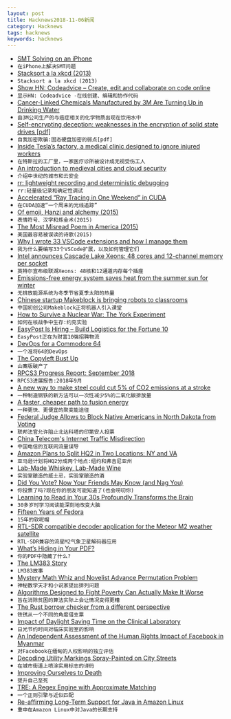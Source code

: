 ```yaml
---
layout: post
title: Hacknews2018-11-06新闻
category: Hacknews
tags: hacknews
keywords: hacknews
---
```




- [SMT Solving on an iPhone](https://homes.cs.washington.edu/~bornholt/post/z3-iphone.html)
- `在iPhone上解决SMT问题`
- [Stacksort a la xkcd (2013)](http://gkoberger.github.io/stacksort/)
- `Stacksort a la xkcd (2013)`
- [Show HN: Codeadvice – Create, edit and collaborate on code online](https://www.codeadvice.io/)
- `显示HN: Codeadvice -在线创建、编辑和协作代码`
- [Cancer-Linked Chemicals Manufactured by 3M Are Turning Up in Drinking Water](https://www.bloomberg.com/graphics/2018-3M-groundwater-pollution-problem/)
- `由3M公司生产的与癌症相关的化学物质出现在饮用水中`
- [Self-encrypting deception: weaknesses in the encryption of solid state drives [pdf]](https://www.zdnet.com/article/flaws-in-self-encrypting-ssds-let-attackers-bypass-disk-encryption/)
- `自我加密欺骗:固态硬盘加密的弱点[pdf]`
- [Inside Tesla’s factory, a medical clinic designed to ignore injured workers](https://www.revealnews.org/article/inside-teslas-factory-a-medical-clinic-designed-to-ignore-injured-workers/)
- `在特斯拉的工厂里，一家医疗诊所被设计成无视受伤工人`
- [An introduction to medieval cities and cloud security](https://arcentry.com/blog/an-introduction-to-medieval-cities-and-cloud-security/)
- `介绍中世纪的城市和云安全`
- [rr: lightweight recording and deterministic debugging](http://rr-project.org/)
- `rr:轻量级记录和确定性调试`
- [Accelerated “Ray Tracing in One Weekend” in CUDA](https://devblogs.nvidia.com/accelerated-ray-tracing-cuda/)
- `在CUDA加速“一个周末的光线追踪”`
- [Of emoji, Hanzi and alchemy (2015)](https://jealousmarkup.xyz/texts/of-emoji-hanzi-and-alchemy/)
- `表情符号、汉字和炼金术(2015)`
- [The Most Misread Poem in America (2015)](https://www.theparisreview.org/blog/2015/09/11/the-most-misread-poem-in-america/)
- `美国最容易被误读的诗歌(2015)`
- [Why I wrote 33 VSCode extensions and how I manage them](https://medium.com/@fabiospampinato/why-i-wrote-33-vscode-extensions-and-how-i-manage-them-cb61df05e154)
- `我为什么要编写33个VSCode扩展，以及如何管理它们`
- [Intel announces Cascade Lake Xeons: 48 cores and 12-channel memory per socket](https://arstechnica.com/gadgets/2018/11/intel-announces-cascade-lake-xeons-48-cores-and-12-channel-memory-per-socket/)
- `英特尔宣布级联湖Xeons: 48核和12通道内存每个插座`
- [Emissions-free energy system saves heat from the summer sun for winter](https://www.chalmers.se/en/departments/chem/news/Pages/Emissions-free-energy-system-saves-heat-from-the-summer-sun-for-winter-.aspx)
- `无排放能源系统为冬季节省夏季太阳的热量`
- [Chinese startup Makeblock is bringing robots to classrooms](https://www.fastcompany.com/90242046/chinese-startup-makeblock-robots-are-invading-classrooms)
- `中国初创公司Makeblock正将机器人引入课堂`
- [How to Survive a Nuclear War: The York Experiment](https://www.historytoday.com/taras-young/how-survive-nuclear-war-york-experiment)
- `如何在核战争中生存:约克实验`
- [EasyPost Is Hiring – Build Logistics for the Fortune 10](https://www.easypost.com/jobs)
- `EasyPost正在为财富10强招聘物流`
- [DevOps for a Commodore 64](https://operation8bit.wordpress.com/2018/10/29/devops-for-a-commodore-64/)
- `一个准将64的DevOps`
- [The Copyleft Bust Up](https://writing.kemitchell.com/2018/11/04/Copyleft-Bust-Up.html)
- `山寨版破产了`
- [RPCS3 Progress Report: September 2018](https://rpcs3.net/blog/2018/11/04/progress-report-september-2018/)
- `RPCS3进展报告:2018年9月`
- [A new way to make steel could cut 5% of CO2 emissions at a stroke](https://www.technologyreview.com/s/611961/this-mit-spinout-could-finally-clean-up-steel-one-of-the-globes-biggest-climate-polluters/)
- `一种制造钢铁的新方法可以一次性减少5%的二氧化碳排放量`
- [A faster, cheaper path to fusion energy](https://phys.org/news/2018-11-faster-cheaper-path-fusion-energy.html)
- `一种更快、更便宜的聚变能途径`
- [Federal Judge Allows to Block Native Americans in North Dakota from Voting](https://slate.com/news-and-politics/2018/11/federal-judge-lets-north-dakota-republicans-block-native-americans-from-voting.html)
- `联邦法官允许阻止北达科塔的印第安人投票`
- [China Telecom&#39;s Internet Traffic Misdirection](https://internetintel.oracle.com/blog-single.html?id=China&#43;Telecom%27s&#43;Internet&#43;Traffic&#43;Misdirection)
- `中国电信的互联网流量误导`
- [Amazon Plans to Split HQ2 in Two Locations: NY and VA](https://www.nytimes.com/2018/11/05/technology/amazon-second-headquarters-split.html)
- `亚马逊计划将HQ2分成两个地点:纽约和弗吉尼亚州`
- [Lab-Made Whiskey, Lab-Made Wine](http://blogs.sciencemag.org/pipeline/archives/2018/10/31/lab-made-whiskey-lab-made-wine)
- `实验室酿造的威士忌，实验室酿造的酒`
- [Did You Vote? Now Your Friends May Know (and Nag You)](https://www.nytimes.com/2018/11/04/us/politics/apps-public-voting-record.html)
- `你投票了吗?现在你的朋友可能知道了(也会唠叨你)`
- [Learning to Read in Your 30s Profoundly Transforms the Brain](http://maxplanck.nautil.us/article/338/learning-to-read-in-your-30s-profoundly-transforms-the-brain)
- `30多岁时学习阅读能深刻地改变大脑`
- [Fifteen Years of Fedora](https://fedoramagazine.org/celebrate-fifteen-years-fedora/)
- `15年的软呢帽`
- [RTL-SDR compatible decoder application for the Meteor M2 weather satellite](https://www.rtl-sdr.com/a-complete-linux-based-receiver-and-decoder-application-for-meteor-m2/)
- `RTL-SDR兼容的流星M2气象卫星解码器应用`
- [What’s Hiding in Your PDF?](https://pspdfkit.com/blog/2018/whats-hiding-in-your-pdf/)
- `你的PDF中隐藏了什么?`
- [The LM383 Story](http://www.idea2ic.com/LM383/index.html)
- `LM383故事`
- [Mystery Math Whiz and Novelist Advance Permutation Problem](https://www.quantamagazine.org/sci-fi-writer-greg-egan-and-anonymous-math-whiz-advance-permutation-problem-20181105/)
- `神秘数学天才和小说家提出排列问题`
- [Algorithms Designed to Fight Poverty Can Actually Make It Worse](https://www.scientificamerican.com/article/algorithms-designed-to-fight-poverty-can-actually-make-it-worse/)
- `旨在消除贫困的算法实际上会让情况变得更糟`
- [The Rust borrow checker from a different perspective](https://blog.systems.ethz.ch/blog/2018/a-hammer-you-can-only-hold-by-the-handle.html)
- `铁锈从一个不同的角度借支票`
- [Impact of Daylight Saving Time on the Clinical Laboratory](https://www.ncbi.nlm.nih.gov/pmc/articles/PMC6047237/)
- `日光节约时间对临床实验室的影响`
- [An Independent Assessment of the Human Rights Impact of Facebook in Myanmar](https://newsroom.fb.com/news/2018/11/myanmar-hria/)
- `对Facebook在缅甸的人权影响的独立评估`
- [Decoding Utility Markings Spray-Painted on City Streets](https://99percentinvisible.org/article/colorful-language-decoding-utility-markings-spray-painted-on-city-streets/)
- `在城市街道上喷涂实用标志的译码`
- [Improving Ourselves to Death](https://www.newyorker.com/magazine/2018/01/15/improving-ourselves-to-death)
- `提升自己至死`
- [TRE: A Regex Engine with Approximate Matching](http://ducktape.blot.im/tre-a-regex-engine-with-approximate-matching)
- `一个正则引擎与近似匹配`
- [Re-affirming Long-Term Support for Java in Amazon Linux](https://aws.amazon.com/blogs/compute/re-affirming-long-term-support-for-java-in-amazon-linux/)
- `重申在Amazon Linux中对Java的长期支持`

